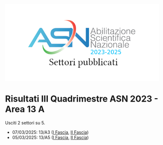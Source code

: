 ![logo](img/logo-2023.png)

# Risultati III Quadrimestre ASN 2023 - Area 13 A

Usciti 2 settori su 5.

- 07/03/2025: 13/A3 ([I Fascia](https://asn23.cineca.it/pubblico/miur/esito/13%252FA3/1/3), [II Fascia](https://asn23.cineca.it/pubblico/miur/esito/13%252FA3/2/3))
- 05/03/2025: 13/A5 ([I Fascia](https://asn23.cineca.it/pubblico/miur/esito/13%252FA5/1/3), [II Fascia](https://asn23.cineca.it/pubblico/miur/esito/13%252FA5/2/3))
